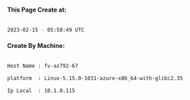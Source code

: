 
   
#### This Page Create at:

```bash

2023-02-15 - 05:50:49 UTC

```

#### Create By Machine:

```bash

Host Name : fv-az792-67

platform  : Linux-5.15.0-1031-azure-x86_64-with-glibc2.35

Ip Local  : 10.1.0.115

```

